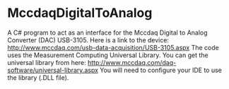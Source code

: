 # MccdaqDigitalToAnalog
A C# program to act as an interface for the Mccdaq Digital to Analog Converter (DAC) USB-3105. Here is a link to the device: http://www.mccdaq.com/usb-data-acquisition/USB-3105.aspx
The code uses the Measurement Computing Universal Library.
You can get the universal library from here: http://www.mccdaq.com/daq-software/universal-library.aspx
You will need to configure your IDE to use the library (.DLL file).
